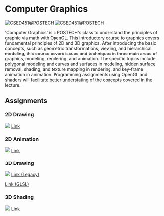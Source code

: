 # Computer Graphics
[![CSED451@POSTECH](https://img.shields.io/badge/CSED451-POSTECH-c80150)](https://www.postech.ac.kr)
[![CSED451@POSTECH](https://img.shields.io/badge/Spring-2021-775E64)](https://www.postech.ac.kr/eng)

 'Computer Graphics' is a POSTECH's class to understand the principles of graphic via math with OpenGL.
 This introductory course to graphics covers fundamental principles of 2D and 3D graphics. After introducing the basic concepts, such as geometric transformations, viewing, and hierarchical modeling, this course covers issues and techniques in three main areas of graphics, modeling, rendering, and animation. The specific topics include polygonal modeling and curves and surfaces in modeling, hidden surface removal, shading, and texture mapping in rendering, and key-frame animation in animation. Programming assignments using OpenGL and shaders will facilitate better understating of the concepts covered in the lecture.

## Assignments
### 2D Drawing
![](https://i.imgur.com/8u4R1cp.png)
[Link](ASSN/ASSN1)


### 2D Animation
![](https://i.imgur.com/0XWLOOQ.png)
[Link](ASSN/ASSN2)


### 3D Drawing
![](https://i.imgur.com/W3iMJOY.png)
[Link (Legacy)](ASSN/ASSN3.1)

[Link (GLSL)](ASSN/ASSN3.2)


### 3D Shading
![](https://i.imgur.com/VzVbWL8.png)
[Link](ASSN/ASSN4)
